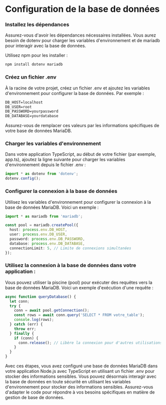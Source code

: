 # Configuration de la base de données

### Installez les dépendances
Assurez-vous d'avoir les dépendances nécessaires installées. Vous aurez besoin de dotenv pour charger les variables d'environnement et de mariadb pour interagir avec la base de données.

Utilisez npm pour les installer :

```cmd
npm install dotenv mariadb
```

### Créez un fichier .env
À la racine de votre projet, créez un fichier .env et ajoutez les variables d'environnement pour configurer la base de données. Par exemple :

```cmd
DB_HOST=localhost
DB_USER=root
DB_PASSWORD=yourpassword
DB_DATABASE=yourdatabase
```

Assurez-vous de remplacer ces valeurs par les informations spécifiques de votre base de données MariaDB.

### Charger les variables d'environnement
Dans votre application TypeScript, au début de votre fichier (par exemple, app.ts), ajoutez la ligne suivante pour charger les variables d'environnement depuis le fichier .env :

```ts
import * as dotenv from 'dotenv';
dotenv.config();
```

### Configurer la connexion à la base de données
Utilisez les variables d'environnement pour configurer la connexion à la base de données MariaDB. Voici un exemple :

```ts
import * as mariadb from 'mariadb';

const pool = mariadb.createPool({
  host: process.env.DB_HOST,
  user: process.env.DB_USER,
  password: process.env.DB_PASSWORD,
  database: process.env.DB_DATABASE,
  connectionLimit: 5, // Limite de connexions simultanées
});
```

### Utilisez la connexion à la base de données dans votre application :
Vous pouvez utiliser la piscine (pool) pour exécuter des requêtes vers la base de données MariaDB. Voici un exemple d'exécution d'une requête :

```ts
async function queryDatabase() {
  let conn;
  try {
    conn = await pool.getConnection();
    const rows = await conn.query('SELECT * FROM votre_table');
    console.log(rows);
  } catch (err) {
    throw err;
  } finally {
    if (conn) {
      conn.release(); // Libère la connexion pour d'autres utilisations
    }
  }
}
```
Avec ces étapes, vous avez configuré une base de données MariaDB dans votre application Node.js avec TypeScript en utilisant un fichier .env pour stocker des informations sensibles. Vous pouvez désormais interagir avec la base de données en toute sécurité en utilisant les variables d'environnement pour stocker des informations sensibles. Assurez-vous d'adapter le code pour répondre à vos besoins spécifiques en matière de gestion de base de données.